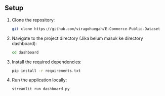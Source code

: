 ## Setup

1. Clone the repository:

   ```bash
   git clone https://github.com/viragohuegah/E-Commerce-Public-Dataset-Analysis.git
   ```

2. Navigate to the project directory (Jika belum masuk ke directory dashboard):

   ```bash
   cd dashboard
   ```

3. Install the required dependencies:

   ```bash
   pip install -r requirements.txt
   ```

4. Run the application locally:
   ```bash
   streamlit run dashboard.py
   ```

